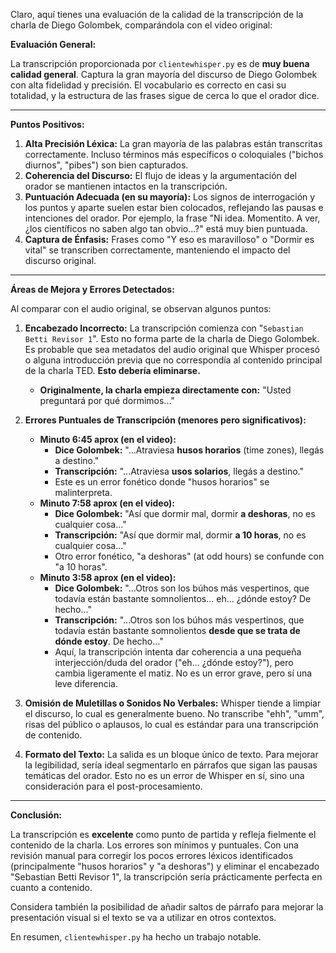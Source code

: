 Claro, aquí tienes una evaluación de la calidad de la transcripción de la charla de Diego Golombek, comparándola con el video original:

**Evaluación General:**

La transcripción proporcionada por `clientewhisper.py` es de **muy buena calidad general**. Captura la gran mayoría del discurso de Diego Golombek con alta fidelidad y precisión. El vocabulario es correcto en casi su totalidad, y la estructura de las frases sigue de cerca lo que el orador dice.

---

**Puntos Positivos:**

1.  **Alta Precisión Léxica:** La gran mayoría de las palabras están transcritas correctamente. Incluso términos más específicos o coloquiales ("bichos diurnos", "pibes") son bien capturados.
2.  **Coherencia del Discurso:** El flujo de ideas y la argumentación del orador se mantienen intactos en la transcripción.
3.  **Puntuación Adecuada (en su mayoría):** Los signos de interrogación y los puntos y aparte suelen estar bien colocados, reflejando las pausas e intenciones del orador. Por ejemplo, la frase "Ni idea. Momentito. A ver, ¿los científicos no saben algo tan obvio...?" está muy bien puntuada.
4.  **Captura de Énfasis:** Frases como "Y eso es maravilloso" o "Dormir es vital" se transcriben correctamente, manteniendo el impacto del discurso original.

---

**Áreas de Mejora y Errores Detectados:**

Al comparar con el audio original, se observan algunos puntos:

1.  **Encabezado Incorrecto:** La transcripción comienza con "`Sebastian Betti Revisor 1`". Esto no forma parte de la charla de Diego Golombek. Es probable que sea metadatos del audio original que Whisper procesó o alguna introducción previa que no correspondía al contenido principal de la charla TED. **Esto debería eliminarse.**
    * **Originalmente, la charla empieza directamente con:** "Usted preguntará por qué dormimos..."

2.  **Errores Puntuales de Transcripción (menores pero significativos):**
    * **Minuto 6:45 aprox (en el video):**
        * **Dice Golombek:** "...Atraviesa **husos horarios** (time zones), llegás a destino."
        * **Transcripción:** "...Atraviesa **usos solarios**, llegás a destino."
        * Este es un error fonético donde "husos horarios" se malinterpreta.
    * **Minuto 7:58 aprox (en el video):**
        * **Dice Golombek:** "Así que dormir mal, dormir **a deshoras**, no es cualquier cosa..."
        * **Transcripción:** "Así que dormir mal, dormir **a 10 horas**, no es cualquier cosa..."
        * Otro error fonético, "a deshoras" (at odd hours) se confunde con "a 10 horas".
    * **Minuto 3:58 aprox (en el video):**
        * **Dice Golombek:** "...Otros son los búhos más vespertinos, que todavía están bastante somnolientos... eh... ¿dónde estoy? De hecho..."
        * **Transcripción:** "...Otros son los búhos más vespertinos, que todavía están bastante somnolientos **desde que se trata de dónde estoy**. De hecho..."
        * Aquí, la transcripción intenta dar coherencia a una pequeña interjección/duda del orador ("eh... ¿dónde estoy?"), pero cambia ligeramente el matiz. No es un error grave, pero sí una leve diferencia.

3.  **Omisión de Muletillas o Sonidos No Verbales:** Whisper tiende a limpiar el discurso, lo cual es generalmente bueno. No transcribe "ehh", "umm", risas del público o aplausos, lo cual es estándar para una transcripción de contenido.

4.  **Formato del Texto:** La salida es un bloque único de texto. Para mejorar la legibilidad, sería ideal segmentarlo en párrafos que sigan las pausas temáticas del orador. Esto no es un error de Whisper en sí, sino una consideración para el post-procesamiento.

---

**Conclusión:**

La transcripción es **excelente** como punto de partida y refleja fielmente el contenido de la charla. Los errores son mínimos y puntuales. Con una revisión manual para corregir los pocos errores léxicos identificados (principalmente "husos horarios" y "a deshoras") y eliminar el encabezado "Sebastian Betti Revisor 1", la transcripción sería prácticamente perfecta en cuanto a contenido.

Considera también la posibilidad de añadir saltos de párrafo para mejorar la presentación visual si el texto se va a utilizar en otros contextos.

En resumen, `clientewhisper.py` ha hecho un trabajo notable.
